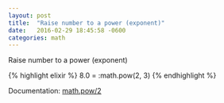 ```yaml
---
layout: post
title:  "Raise number to a power (exponent)"
date:   2016-02-29 18:45:58 -0600
categories: math
---
```

Raise number to a power (exponent)

{% highlight elixir %}
8.0 = :math.pow(2, 3)
{% endhighlight %}

Documentation: [math.pow/2](http://erlang.org/doc/man/math.html#pow-2)

